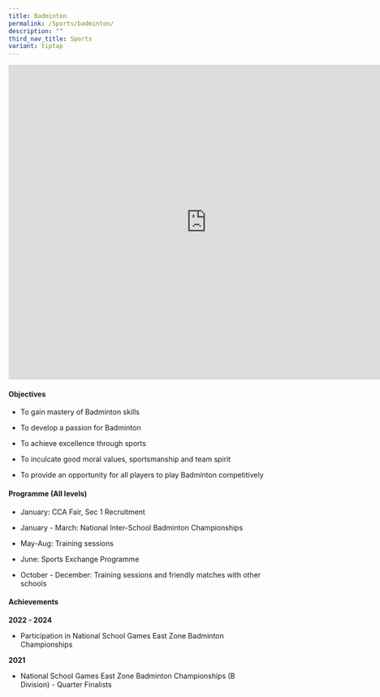 ```yaml
---
title: Badminton
permalink: /Sports/badminton/
description: ""
third_nav_title: Sports
variant: tiptap
---
```

<div class="iframe-wrapper">
<iframe height="620" width="780" allowfullscreen="true" frameborder="0" src="https://docs.google.com/presentation/d/e/2PACX-1vR7hpx3Ryfi3twjTEaWlX-zn8MaXhDHNLbXH3YoyCita3RjASakucXTURUCjDpiX6eluHUdFnC7tgpG/embed?start=false&amp;loop=true&amp;delayms=3000"></iframe>
</div>
<h4>Objectives</h4>
<ul data-tight="true" class="tight">
<li>
<p>To gain mastery of Badminton skills</p>
</li>
<li>
<p>To develop a passion for Badminton</p>
</li>
<li>
<p>To achieve excellence through sports</p>
</li>
<li>
<p>To inculcate good moral values, sportsmanship and team spirit</p>
</li>
<li>
<p>To provide an opportunity for all players to play Badminton competitively</p>
</li>
</ul>
<h4>Programme (All levels)</h4>
<ul data-tight="true" class="tight">
<li>
<p>January: CCA Fair, Sec 1 Recruitment</p>
</li>
<li>
<p>January - March: National Inter-School Badminton Championships</p>
</li>
<li>
<p>May-Aug: Training sessions</p>
</li>
<li>
<p>June: Sports Exchange Programme</p>
</li>
<li>
<p>October - December: Training sessions and friendly matches with other
schools</p>
</li>
</ul>
<h4>Achievements</h4>
<p><strong>2022 - 2024</strong>
</p>
<ul data-tight="true" class="tight">
<li>
<p>Participation in National School Games East Zone Badminton Championships</p>
</li>
</ul>
<p><strong>2021</strong>
</p>
<ul data-tight="true" class="tight">
<li>
<p>National School Games East Zone Badminton Championships (B Division) -
Quarter Finalists</p>
</li>
</ul>
<p></p>
<p></p>